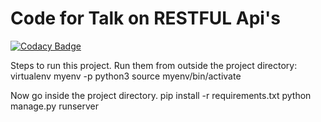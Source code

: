 # Code for Talk on RESTFUL Api's
[![Codacy Badge](https://api.codacy.com/project/badge/Grade/51ee49116a1e4b14a3d638af3af2d1b0)](https://www.codacy.com/app/AnubhavUjjawal/RestApiTalk?utm_source=github.com&amp;utm_medium=referral&amp;utm_content=AnubhavUjjawal/RestApiTalk&amp;utm_campaign=Badge_Grade)

Steps to run this project. Run them from outside the project directory:
    virtualenv myenv -p python3
    source myenv/bin/activate

Now go inside the project directory.
    pip install -r requirements.txt
    python manage.py runserver
